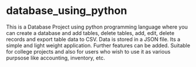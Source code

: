 # database_using_python
 
This is a Database Project using python programming language where you can create a database and add tables, delete tables, add, edit, delete records and export table data to CSV.
Data is stored in a JSON file. 
Its a simple and light weight application.
Further features can be added.
Suitable for college projects and also for users who wish to use it as various purpsose like accounting, inventory, etc.
